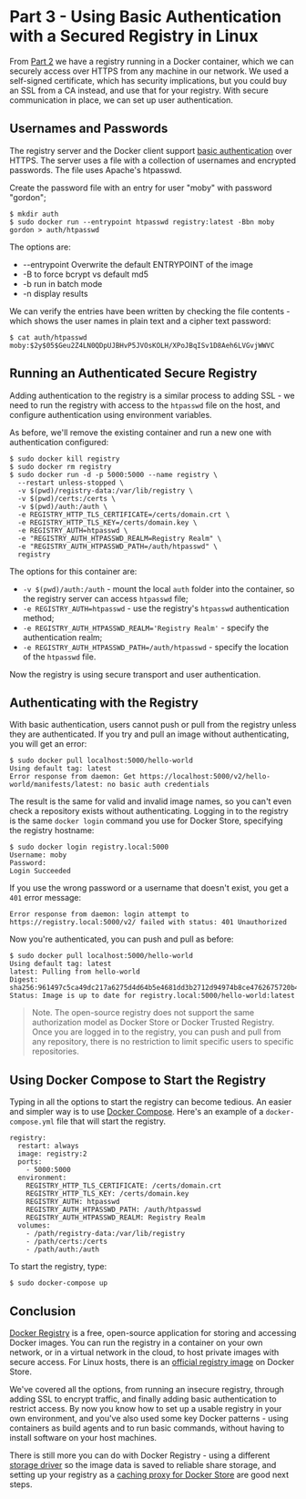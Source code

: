 # Part 3 - Using Basic Authentication with a Secured Registry in Linux

From [Part 2](part-2.md) we have a registry running in a Docker container, which we can securely access over HTTPS from any machine in our network. We used a self-signed certificate, which has security implications, but you could buy an SSL from a CA instead, and use that for your registry. With secure communication in place, we can set up user authentication.

## Usernames and Passwords

The registry server and the Docker client support [basic authentication](https://en.wikipedia.org/wiki/Basic_access_authentication) over HTTPS. The server uses a file with a collection of usernames and encrypted passwords. The file uses Apache's htpasswd.

Create the password file with an entry for user "moby" with password "gordon";
```
$ mkdir auth
$ sudo docker run --entrypoint htpasswd registry:latest -Bbn moby gordon > auth/htpasswd
```
The options are:

- --entrypoint Overwrite the default ENTRYPOINT of the image
- -B to force bcrypt vs default md5
- -b run in batch mode
- -n display results

We can verify the entries have been written by checking the file contents - which shows the user names in plain text and a cipher text password:

```
$ cat auth/htpasswd
moby:$2y$05$Geu2Z4LN0QDpUJBHvP5JVOsKOLH/XPoJBqISv1D8Aeh6LVGvjWWVC
```

## Running an Authenticated Secure Registry

Adding authentication to the registry is a similar process to adding SSL - we need to run the registry with access to the `htpasswd` file on the host, and configure authentication using environment variables.

As before, we'll remove the existing container and run a new one with authentication configured:

```
$ sudo docker kill registry
$ sudo docker rm registry
$ sudo docker run -d -p 5000:5000 --name registry \
  --restart unless-stopped \
  -v $(pwd)/registry-data:/var/lib/registry \
  -v $(pwd)/certs:/certs \
  -v $(pwd)/auth:/auth \
  -e REGISTRY_HTTP_TLS_CERTIFICATE=/certs/domain.crt \
  -e REGISTRY_HTTP_TLS_KEY=/certs/domain.key \
  -e REGISTRY_AUTH=htpasswd \
  -e "REGISTRY_AUTH_HTPASSWD_REALM=Registry Realm" \
  -e "REGISTRY_AUTH_HTPASSWD_PATH=/auth/htpasswd" \
  registry
```

The options for this container are:

- `-v $(pwd)/auth:/auth` - mount the local `auth` folder into the container, so the registry server can access `htpasswd` file;
- `-e REGISTRY_AUTH=htpasswd` - use the registry's `htpasswd` authentication method;
- `-e REGISTRY_AUTH_HTPASSWD_REALM='Registry Realm'` - specify the authentication realm;
- `-e REGISTRY_AUTH_HTPASSWD_PATH=/auth/htpasswd` - specify the location of the `htpasswd` file.

Now the registry is using secure transport and user authentication.

## Authenticating with the Registry

With basic authentication, users cannot push or pull from the registry unless they are authenticated. If you try and pull an image without authenticating, you will get an error:

```
$ sudo docker pull localhost:5000/hello-world
Using default tag: latest
Error response from daemon: Get https://localhost:5000/v2/hello-world/manifests/latest: no basic auth credentials
```

The result is the same for valid and invalid image names, so you can't even check a repository exists without authenticating. Logging in to the registry is the same `docker login` command you use for Docker Store, specifying the registry hostname:

```
$ sudo docker login registry.local:5000
Username: moby
Password:
Login Succeeded
```

If you use the wrong password or a username that doesn't exist, you get a `401` error message:

```
Error response from daemon: login attempt to https://registry.local:5000/v2/ failed with status: 401 Unauthorized
```

Now you're authenticated, you can push and pull as before:

```
$ sudo docker pull localhost:5000/hello-world
Using default tag: latest
latest: Pulling from hello-world
Digest: sha256:961497c5ca49dc217a6275d4d64b5e4681dd3b2712d94974b8ce4762675720b4
Status: Image is up to date for registry.local:5000/hello-world:latest
```

> Note. The open-source registry does not support the same authorization model as Docker Store or Docker Trusted Registry. Once you are logged in to the registry, you can push and pull from any repository, there is no restriction to limit specific users to specific repositories.

## Using Docker Compose to Start the Registry
Typing in all the options to start the registry can become tedious. An easier and simpler way is to use [Docker Compose](https://docs.docker.com/compose/). Here's an example of a `docker-compose.yml` file that will start the registry.
```
registry:
  restart: always
  image: registry:2
  ports:
    - 5000:5000
  environment:
    REGISTRY_HTTP_TLS_CERTIFICATE: /certs/domain.crt
    REGISTRY_HTTP_TLS_KEY: /certs/domain.key
    REGISTRY_AUTH: htpasswd
    REGISTRY_AUTH_HTPASSWD_PATH: /auth/htpasswd
    REGISTRY_AUTH_HTPASSWD_REALM: Registry Realm
  volumes:
    - /path/registry-data:/var/lib/registry
    - /path/certs:/certs
    - /path/auth:/auth
```

To start the registry, type:
```
$ sudo docker-compose up
```


## Conclusion

[Docker Registry](https://docs.docker.com/registry/) is a free, open-source application for storing and accessing Docker images. You can run the registry in a container on your own network, or in a virtual network in the cloud, to host private images with secure access. For Linux hosts, there is an [official registry image](https://store.docker.com/images/registry) on Docker Store.

We've covered all the options, from running an insecure registry, through adding SSL to encrypt traffic, and finally adding basic authentication to restrict access. By now you know how to set up a usable registry in your own environment, and you've also used some key Docker patterns - using containers as build agents and to run basic commands, without having to install software on your host machines.

There is still more you can do with Docker Registry - using a different [storage driver](https://docs.docker.com/registry/storage-drivers/) so the image data is saved to reliable share storage, and setting up your registry as a [caching proxy for Docker Store](https://docs.docker.com/registry/recipes/mirror/) are good next steps.
